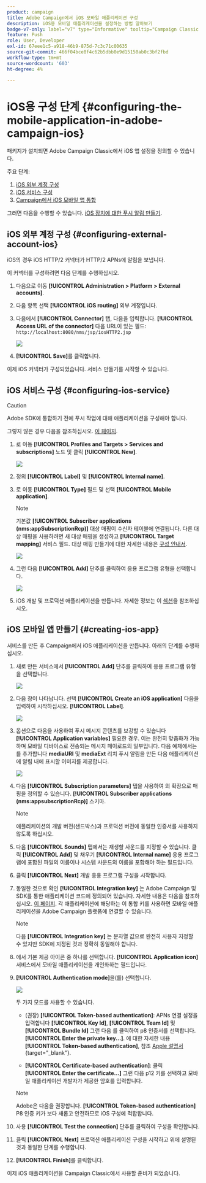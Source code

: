 ```yaml
---
product: campaign
title: Adobe Campaign에서 iOS 모바일 애플리케이션 구성
description: iOS용 모바일 애플리케이션을 설정하는 방법 알아보기
badge-v7-only: label="v7" type="Informative" tooltip="Campaign Classic v7에만 적용"
feature: Push
role: User, Developer
exl-id: 67eee1c5-a918-46b9-875d-7c3c71c00635
source-git-commit: 466f04bce8f4c62b5dbb0e9d15150ab0c3bf2fbd
workflow-type: tm+mt
source-wordcount: '603'
ht-degree: 4%

---
```


# iOS용 구성 단계 {#configuring-the-mobile-application-in-adobe-campaign-ios}

패키지가 설치되면 Adobe Campaign Classic에서 iOS 앱 설정을 정의할 수 있습니다.

주요 단계:

1. [iOS 외부 계정 구성](#configuring-external-account-ios)
1. [iOS 서비스 구성](#configuring-ios-service)
1. [Campaign에서 iOS 모바일 앱 통합](#creating-ios-app)

그러면 다음을 수행할 수 있습니다. [iOS 장치에 대한 푸시 알림 만들기](create-notifications-ios.md).

## iOS 외부 계정 구성 {#configuring-external-account-ios}

iOS의 경우 iOS HTTP/2 커넥터가 HTTP/2 APNs에 알림을 보냅니다.

이 커넥터를 구성하려면 다음 단계를 수행하십시오.

1. 다음으로 이동 **[!UICONTROL Administration > Platform > External accounts]**.
1. 다음 항목 선택 **[!UICONTROL iOS routing]** 외부 계정입니다.
1. 다음에서 **[!UICONTROL Connector]** 탭, 다음을 입력합니다. **[!UICONTROL Access URL of the connector]** 다음 URL이 있는 필드: ```http://localhost:8080/nms/jsp/iosHTTP2.jsp```

   ![](assets/nmac_connectors.png)

1. **[!UICONTROL Save]**&#x200B;를 클릭합니다.

이제 iOS 커넥터가 구성되었습니다. 서비스 만들기를 시작할 수 있습니다.

## iOS 서비스 구성 {#configuring-ios-service}

>[!CAUTION]
>
>Adobe SDK에 통합하기 전에 푸시 작업에 대해 애플리케이션을 구성해야 합니다.
>
>그렇지 않은 경우 다음을 참조하십시오. [이 페이지](https://developer.apple.com/documentation/usernotifications).

1. 로 이동 **[!UICONTROL Profiles and Targets > Services and subscriptions]** 노드 및 클릭 **[!UICONTROL New]**.

   ![](assets/nmac_service_1.png)

1. 정의 **[!UICONTROL Label]** 및 **[!UICONTROL Internal name]**.
1. 로 이동 **[!UICONTROL Type]** 필드 및 선택 **[!UICONTROL Mobile application]**.

   >[!NOTE]
   >
   >기본값 **[!UICONTROL Subscriber applications (nms:appSubscriptionRcp)]** 대상 매핑이 수신자 테이블에 연결됩니다. 다른 대상 매핑을 사용하려면 새 대상 매핑을 생성하고 **[!UICONTROL Target mapping]** 서비스 필드. 대상 매핑 만들기에 대한 자세한 내용은 [구성 안내서](../../configuration/using/about-custom-recipient-table.md).

   ![](assets/nmac_ios.png)

1. 그런 다음 **[!UICONTROL Add]** 단추를 클릭하여 응용 프로그램 유형을 선택합니다.

   ![](assets/nmac_service_2.png)

1. iOS 개발 및 프로덕션 애플리케이션을 만듭니다. 자세한 정보는 이 [섹션](configuring-the-mobile-application.md#creating-ios-app)을 참조하십시오.

## iOS 모바일 앱 만들기 {#creating-ios-app}

서비스를 만든 후 Campaign에서 iOS 애플리케이션을 만듭니다. 아래의 단계를 수행하십시오.

1. 새로 만든 서비스에서 **[!UICONTROL Add]** 단추를 클릭하여 응용 프로그램 유형을 선택합니다.

   ![](assets/nmac_service_2.png)

1. 다음 창이 나타납니다. 선택 **[!UICONTROL Create an iOS application]** 다음을 입력하여 시작하십시오. **[!UICONTROL Label]**.

   ![](assets/nmac_ios_2.png)

1. 옵션으로 다음을 사용하여 푸시 메시지 콘텐츠를 보강할 수 있습니다 **[!UICONTROL Application variables]** 필요한 경우. 이는 완전히 맞춤화가 가능하며 모바일 디바이스로 전송되는 메시지 페이로드의 일부입니다.
다음 예제에서는 를 추가합니다 **mediaURl** 및 **mediaExt** 리치 푸시 알림을 만든 다음 애플리케이션에 알림 내에 표시할 이미지를 제공합니다.

   ![](assets/nmac_ios_3.png)

1. 다음 **[!UICONTROL Subscription parameters]** 탭을 사용하여 의 확장으로 매핑을 정의할 수 있습니다. **[!UICONTROL Subscriber applications (nms:appsubscriptionRcp)]** 스키마.

   >[!NOTE]
   >
   >애플리케이션의 개발 버전(샌드박스)과 프로덕션 버전에 동일한 인증서를 사용하지 않도록 하십시오.

1. 다음 **[!UICONTROL Sounds]** 탭에서는 재생할 사운드를 지정할 수 있습니다. 클릭 **[!UICONTROL Add]** 및 채우기 **[!UICONTROL Internal name]** 응용 프로그램에 포함된 파일의 이름이나 시스템 사운드의 이름을 포함해야 하는 필드입니다.

1. 클릭 **[!UICONTROL Next]** 개발 응용 프로그램 구성을 시작합니다.

1. 동일한 것으로 확인 **[!UICONTROL Integration key]** 는 Adobe Campaign 및 SDK를 통한 애플리케이션 코드에 정의되어 있습니다. 자세한 내용은 다음을 참조하십시오. [이 페이지](integrating-campaign-sdk-into-the-mobile-application.md). 각 애플리케이션에 해당하는 이 통합 키를 사용하면 모바일 애플리케이션을 Adobe Campaign 플랫폼에 연결할 수 있습니다.

   >[!NOTE]
   >
   > 다음 **[!UICONTROL Integration key]** 는 문자열 값으로 완전히 사용자 지정할 수 있지만 SDK에 지정된 것과 정확히 동일해야 합니다.

1. 에서 기본 제공 아이콘 중 하나를 선택합니다. **[!UICONTROL Application icon]** 서비스에서 모바일 애플리케이션을 개인화하는 필드입니다.

1. **[!UICONTROL Authentication mode]**&#x200B;을(를) 선택합니다.

   ![](assets/nmac_ios_5.png)

   두 가지 모드를 사용할 수 있습니다.

   * (권장) **[!UICONTROL Token-based authentication]**: APNs 연결 설정을 입력합니다 **[!UICONTROL Key Id]**, **[!UICONTROL Team Id]** 및 **[!UICONTROL Bundle Id]** 그런 다음 를 클릭하여 p8 인증서를 선택합니다. **[!UICONTROL Enter the private key...]**. 에 대한 자세한 내용 **[!UICONTROL Token-based authentication]**, 참조 [Apple 설명서](https://developer.apple.com/documentation/usernotifications/setting_up_a_remote_notification_server/establishing_a_token-based_connection_to_apns){target="_blank"}.

   * **[!UICONTROL Certificate-based authentication]**: 클릭 **[!UICONTROL Enter the certificate...]**  그런 다음 p12 키를 선택하고 모바일 애플리케이션 개발자가 제공한 암호를 입력합니다.

   >[!NOTE]
   >
   > Adobe은 다음을 권장합니다. **[!UICONTROL Token-based authentication]** P8 인증 키가 보다 새롭고 안전하므로 iOS 구성에 적합합니다.

1. 사용 **[!UICONTROL Test the connection]** 단추를 클릭하여 구성을 확인합니다.

1. 클릭 **[!UICONTROL Next]** 프로덕션 애플리케이션 구성을 시작하고 위에 설명된 것과 동일한 단계를 수행합니다.


1. **[!UICONTROL Finish]**&#x200B;를 클릭합니다.

이제 iOS 애플리케이션을 Campaign Classic에서 사용할 준비가 되었습니다.

